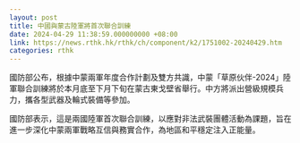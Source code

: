 ```yaml
---
layout: post
title: 中國與蒙古陸軍將首次聯合訓練
date: 2024-04-29 11:38:59.000000000 +08:00
link: https://news.rthk.hk/rthk/ch/component/k2/1751002-20240429.htm
categories: rthk
---
```


國防部公布，根據中蒙兩軍年度合作計劃及雙方共識，中蒙「草原伙伴-2024」陸軍聯合訓練將於本月底至下月下旬在蒙古東戈壁省舉行。中方將派出營級規模兵力，攜各型武器及輪式裝備等參加。

國防部表示，這是兩國陸軍首次聯合訓練，以應對非法武裝團體活動為課題，旨在進一步深化中蒙兩軍戰略互信與務實合作，為地區和平穩定注入正能量。
